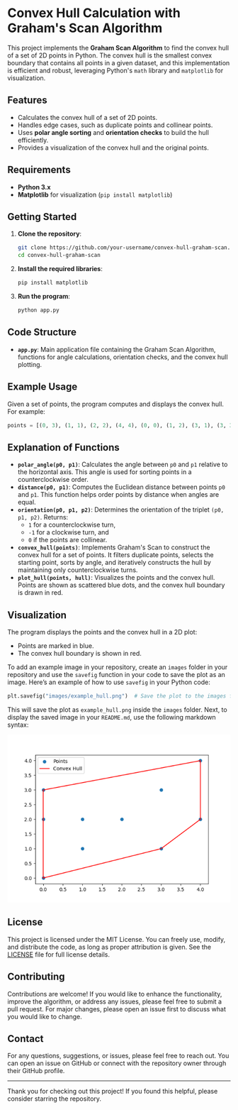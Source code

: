# Convex Hull Calculation with Graham's Scan Algorithm

This project implements the **Graham Scan Algorithm** to find the convex hull of a set of 2D points in Python. The convex hull is the smallest convex boundary that contains all points in a given dataset, and this implementation is efficient and robust, leveraging Python's `math` library and `matplotlib` for visualization.

## Features

- Calculates the convex hull of a set of 2D points.
- Handles edge cases, such as duplicate points and collinear points.
- Uses **polar angle sorting** and **orientation checks** to build the hull efficiently.
- Provides a visualization of the convex hull and the original points.

## Requirements

- **Python 3.x**
- **Matplotlib** for visualization (`pip install matplotlib`)

## Getting Started

1. **Clone the repository**:
    ```bash
    git clone https://github.com/your-username/convex-hull-graham-scan.git
    cd convex-hull-graham-scan
    ```

2. **Install the required libraries**:
    ```bash
    pip install matplotlib
    ```

3. **Run the program**:
    ```bash
    python app.py
    ```

## Code Structure

- **`app.py`**: Main application file containing the Graham Scan Algorithm, functions for angle calculations, orientation checks, and the convex hull plotting.

## Example Usage

Given a set of points, the program computes and displays the convex hull. For example:
```python
points = [(0, 3), (1, 1), (2, 2), (4, 4), (0, 0), (1, 2), (3, 1), (3, 3), (0, 2), (4, 2)]
```

## Explanation of Functions

- **`polar_angle(p0, p1)`**: Calculates the angle between `p0` and `p1` relative to the horizontal axis. This angle is used for sorting points in a counterclockwise order.
- **`distance(p0, p1)`**: Computes the Euclidean distance between points `p0` and `p1`. This function helps order points by distance when angles are equal.
- **`orientation(p0, p1, p2)`**: Determines the orientation of the triplet `(p0, p1, p2)`. Returns:
  - `1` for a counterclockwise turn,
  - `-1` for a clockwise turn, and
  - `0` if the points are collinear.
- **`convex_hull(points)`**: Implements Graham's Scan to construct the convex hull for a set of points. It filters duplicate points, selects the starting point, sorts by angle, and iteratively constructs the hull by maintaining only counterclockwise turns.
- **`plot_hull(points, hull)`**: Visualizes the points and the convex hull. Points are shown as scattered blue dots, and the convex hull boundary is drawn in red.

## Visualization

The program displays the points and the convex hull in a 2D plot:
- Points are marked in blue.
- The convex hull boundary is shown in red.

To add an example image in your repository, create an `images` folder in your repository and use the `savefig` function in your code to save the plot as an image. Here’s an example of how to use `savefig` in your Python code:

```python
plt.savefig("images/example_hull.png")  # Save the plot to the images folder
```

This will save the plot as `example_hull.png` inside the `images` folder. Next, to display the saved image in your `README.md`, use the following markdown syntax:

![Convex Hull Visualization](images/example_hull.png)

## License

This project is licensed under the MIT License. You can freely use, modify, and distribute the code, as long as proper attribution is given. See the [LICENSE](LICENSE) file for full license details.

## Contributing

Contributions are welcome! If you would like to enhance the functionality, improve the algorithm, or address any issues, please feel free to submit a pull request. For major changes, please open an issue first to discuss what you would like to change.

## Contact

For any questions, suggestions, or issues, please feel free to reach out. You can open an issue on GitHub or connect with the repository owner through their GitHub profile.

---

Thank you for checking out this project! If you found this helpful, please consider starring the repository.
